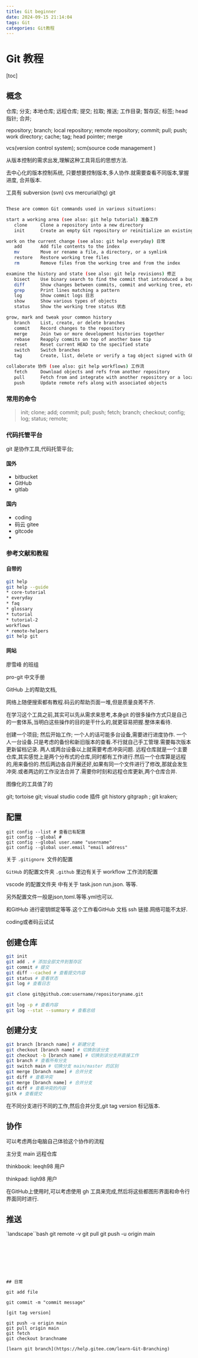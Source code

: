 ```yaml
---
title: Git beginner
date: 2024-09-15 21:14:04
tags: Git
categories: Git教程
---
```


# Git 教程

[toc]

## 概念

仓库; 分支; 本地仓库; 远程仓库; 提交; 拉取; 推送; 工作目录; 暂存区; 标签; head 指针; 合并; 

repository; branch; local repository; remote repository; commit; pull; push; work directory; cache; tag; head pointer; merge

vcs(version control system); scm(source code management )

从版本控制的需求出发,理解这种工具背后的思想方法.

去中心化的版本控制系统, 只要想要控制版本,多人协作.就需要查看不同版本,掌握进度, 合并版本.

工具有 subversion (svn) cvs mercurial(hg) git

```bash

These are common Git commands used in various situations:

start a working area (see also: git help tutorial) 准备工作
   clone     Clone a repository into a new directory
   init      Create an empty Git repository or reinitialize an existing one

work on the current change (see also: git help everyday) 日常
   add       Add file contents to the index
   mv        Move or rename a file, a directory, or a symlink
   restore   Restore working tree files
   rm        Remove files from the working tree and from the index

examine the history and state (see also: git help revisions) 修正 
   bisect    Use binary search to find the commit that introduced a bug
   diff      Show changes between commits, commit and working tree, etc
   grep      Print lines matching a pattern
   log       Show commit logs 日志
   show      Show various types of objects
   status    Show the working tree status 状态

grow, mark and tweak your common history
   branch    List, create, or delete branches
   commit    Record changes to the repository
   merge     Join two or more development histories together
   rebase    Reapply commits on top of another base tip
   reset     Reset current HEAD to the specified state
   switch    Switch branches
   tag       Create, list, delete or verify a tag object signed with GPG

collaborate 协作 (see also: git help workflows) 工作流
   fetch     Download objects and refs from another repository
   pull      Fetch from and integrate with another repository or a local branch
   push      Update remote refs along with associated objects
```



### 常用的命令

> init; clone; add; commit; pull; push; fetch; branch; checkout; config; log; status; remote; 



### 代码托管平台

git 是协作工具,代码托管平台;

#### 国外

* bitbucket
* GitHub
* gitlab

#### 国内

* coding
* 码云 gitee
* gitcode
* 

### 参考文献和教程

#### 自带的

```bash
git help
git help --guide
* core-tutorial
* everyday
* faq
* glossary
* tutorial
* tutorial-2
workflows
* remote-helpers
git help git

```



#### 网站

廖雪峰 的班组

pro-git 中文手册

GitHub 上的帮助文档,



网络上随便搜索都有教程.码云的帮助页面一堆,但是质量良莠不齐.

在学习这个工具之前,其实可以先从需求来思考,本身git 的很多操作方式只是自己的一套体系,当明白这些操作的目的是干什么的,就更容易把握.整体来看待.

创建一个项目; 然后开始工作; 一个人的话可能多台设备,需要进行进度协作. 一个人一台设备.只是考虑的备份和新旧版本的查看.不行就自己手工管理.需要每次版本更新留档记录. 两人或两台设备以上就需要考虑冲突问题. 远程仓库就是一个主要仓库,其实感觉上是两个分布式的仓库,同时都有工作进行.然后一个仓库算是远程的,用来备份的.然后两边各自开展还好,如果有同一个文件进行了修改,那就会发生冲突.或者两边的工作没法合并了.需要你时刻和远程仓库更新,两个仓库合并.

图像化的工具值了的

git; tortoise git; visual studio code 插件 git history gitgraph ; git kraken;



## 配置

```
git config --list # 查看已有配置
git config --global #
git config --global user.name "username"
git config --global user.email "email address"
```

关于 ``.gitignore ``文件的配置

``GitHub``  的配置文件夹 ``.github`` 里边有关于 workflow 工作流的配置

vscode 的配置文件夹 中有关于 task.json run.json. 等等.

另外配置文件一般是json,toml.等等.yml也可以.

和GitHub 进行密钥绑定等等.这个工作看GitHub 文档 ssh 链接.网络可能不太好.

coding或者码云试试

## 创建仓库

``` bash
git init 
git add . # 添加全部文件到暂存区
git commit # 提交
git diff --cached # 查看提交内容
git status # 查看状态
git log # 查看日志
```

``` bash
git clone git@github.com:username/repositoryname.git
```



```bash
git log -p # 查看内容
git log --stat --summary # 查看总结
```



## 创建分支



``` bash
git branch [branch name] # 新建分支
git checkout [branch name] # 切换到该分支
git checkout -b [branch name] # 切换到该分支并直接工作
git branch # 查看所有分支
git switch main # 切换分支 main/master 的区别
git merge [branch name] # 合并分支
git diff # 查看冲突
git merge [branch name] # 合并分支
git diff # 查看冲突的内容
gitk # 查看提交
```



在不同分支进行不同的工作,然后合并分支,git tag version 标记版本.

## 协作

可以考虑两台电脑自己体验这个协作的流程

主分支 main 远程仓库

thinkbook: leeqh98 用户

thinkpad: liqh98 用户

在GitHub上使用时,可以考虑使用 gh 工具来完成,然后将这些都图形界面和命令行界面同时进行.



##  推送

`landscape``bash
git remote -v
git pull 
git push -u origin main

```







## 日常

git add file

git commit -m "commit message"

[git tag version]

git push -u origin main
git pull origin main
git fetch
git checkout branchname

[learn git branch](https://help.gitee.com/learn-Git-Branching)
